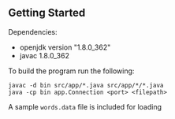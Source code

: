 ## Getting Started

Dependencies:
- openjdk version "1.8.0_362"
- javac 1.8.0_362

To build the program run the following:
```
javac -d bin src/app/*.java src/app/*/*.java
java -cp bin app.Connection <port> <filepath>
```

A sample `words.data` file is included for loading
